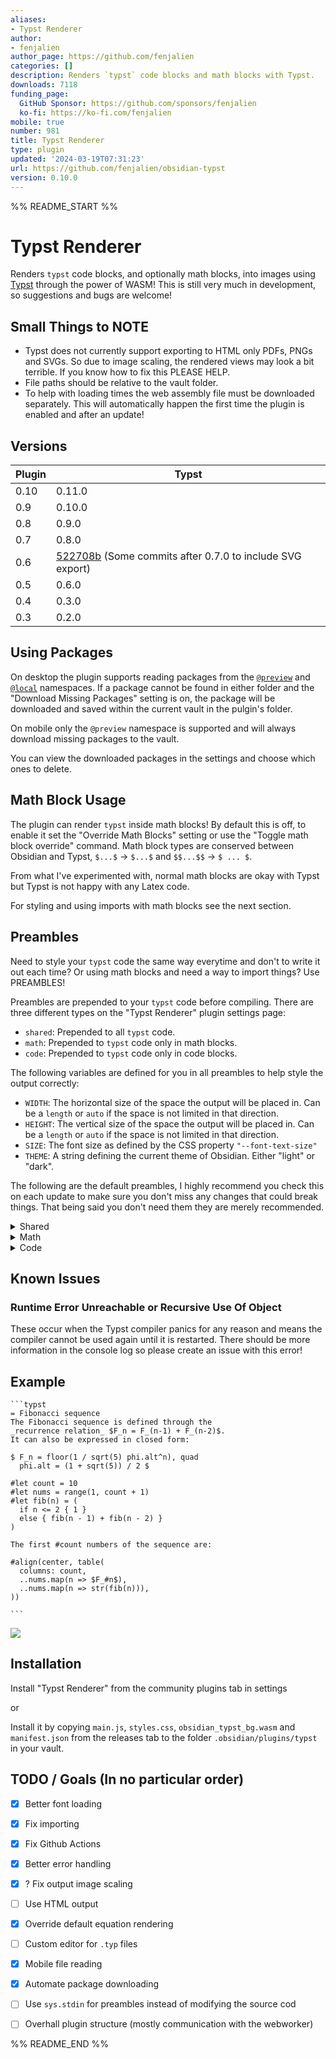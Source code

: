 ```yaml
---
aliases:
- Typst Renderer
author:
- fenjalien
author_page: https://github.com/fenjalien
categories: []
description: Renders `typst` code blocks and math blocks with Typst.
downloads: 7118
funding_page:
  GitHub Sponsor: https://github.com/sponsors/fenjalien
  ko-fi: https://ko-fi.com/fenjalien
mobile: true
number: 981
title: Typst Renderer
type: plugin
updated: '2024-03-19T07:31:23'
url: https://github.com/fenjalien/obsidian-typst
version: 0.10.0
---
```


%% README_START %%

# Typst Renderer

Renders `typst` code blocks, and optionally math blocks, into images using [Typst](https://github.com/typst/typst) through the power of WASM! This is still very much in development, so suggestions and bugs are welcome!

## Small Things to NOTE
- Typst does not currently support exporting to HTML only PDFs, PNGs and SVGs. So due to image scaling, the rendered views may look a bit terrible. If you know how to fix this PLEASE HELP.
- File paths should be relative to the vault folder.
- To help with loading times the web assembly file must be downloaded separately. This will automatically happen the first time the plugin is enabled and after an update!

## Versions

| Plugin | Typst |
|-|-|
| 0.10 | 0.11.0 |
| 0.9 | 0.10.0 |
| 0.8 | 0.9.0 |
| 0.7 | 0.8.0 |
| 0.6 | [522708b](https://github.com/typst/typst/commit/522708b9df0b9b2f8265938aa1f0aeda8e6e6c1f) (Some commits after 0.7.0 to include SVG export) |
| 0.5 | 0.6.0 |
| 0.4 | 0.3.0 |
| 0.3 | 0.2.0 |

## Using Packages
On desktop the plugin supports reading packages from the [`@preview`](https://github.com/typst/packages#downloads) and [`@local`](https://github.com/typst/packages#local-packages) namespaces. If a package cannot be found in either folder and the "Download Missing Packages" setting is on, the package will be downloaded and saved within the current vault in the pulgin's folder. 

On mobile only the `@preview` namespace is supported and will always download missing packages to the vault.

You can view the downloaded packages in the settings and choose which ones to delete.

## Math Block Usage
The plugin can render `typst` inside math blocks! By default this is off, to enable it set the "Override Math Blocks" setting or use the "Toggle math block override" command. Math block types are conserved between Obsidian and Typst, `$...$` -> `$...$` and `$$...$$` -> `$ ... $`.

From what I've experimented with, normal math blocks are okay with Typst but Typst is not happy with any Latex code.

For styling and using imports with math blocks see the next section.

## Preambles

Need to style your `typst` code the same way everytime and don't to write it out each time? Or using math blocks and need a way to import things? Use PREAMBLES!

Preambles are prepended to your `typst` code before compiling. There are three different types on the "Typst Renderer" plugin settings page:
- `shared`: Prepended to all `typst` code.
- `math`: Prepended to `typst` code only in math blocks.
- `code`: Prepended to `typst` code only in code blocks.

The following variables are defined for you in all preambles to help style the output correctly:
- `WIDTH`: The horizontal size of the space the output will be placed in. Can be a `length` or `auto` if the space is not limited in that direction.
- `HEIGHT`: The vertical size of the space the output will be placed in. Can be a `length` or `auto` if the space is not limited in that direction.
- `SIZE`: The font size as defined by the CSS property `"--font-text-size"`
- `THEME`: A string defining the current theme of Obsidian. Either "light" or "dark".

The following are the default preambles, I highly recommend you check this on each update to make sure you don't miss any changes that could break things. That being said you don't need them they are merely recommended.
<details>
<summary>Shared</summary>

```
#set text(fill: white, size: SIZE)
#set page(width: WIDTH, height: HEIGHT)
```
</details>
<details>
<summary>Math</summary>

```
#set page(margin: 0pt)
#set align(horizon)
```
</details>
<details>
<summary>Code</summary>

```
#set page(margin: (y: 1em, x: 0pt))
```
</details>

## Known Issues
### Runtime Error Unreachable or Recursive Use Of Object
These occur when the Typst compiler panics for any reason and means the compiler cannot be used again until it is restarted. There should be more information in the console log so please create an issue with this error!

## Example

```
```typst
= Fibonacci sequence
The Fibonacci sequence is defined through the
_recurrence relation_ $F_n = F_(n-1) + F_(n-2)$.
It can also be expressed in closed form:

$ F_n = floor(1 / sqrt(5) phi.alt^n), quad
  phi.alt = (1 + sqrt(5)) / 2 $

#let count = 10
#let nums = range(1, count + 1)
#let fib(n) = (
  if n <= 2 { 1 }
  else { fib(n - 1) + fib(n - 2) }
)

The first #count numbers of the sequence are:

#align(center, table(
  columns: count,
  ..nums.map(n => $F_#n$),
  ..nums.map(n => str(fib(n))),
))

```​
```

<img src="https://raw.githubusercontent.com/fenjalien/obsidian-typst/HEAD/assets/example.png">

## Installation
Install "Typst Renderer" from the community plugins tab in settings

or 

Install it by copying `main.js`, `styles.css`, `obsidian_typst_bg.wasm` and `manifest.json` from the releases tab to the folder `.obsidian/plugins/typst` in your vault.

## TODO / Goals (In no particular order)
- [x] Better font loading
- [x] Fix importing
- [x] Fix Github Actions
- [x] Better error handling
- [x] ? Fix output image scaling
- [ ] Use HTML output
- [x] Override default equation rendering
- [ ] Custom editor for `.typ` files
- [x] Mobile file reading
- [x] Automate package downloading
- [ ] Use `sys.stdin` for preambles instead of modifying the source cod
- [ ] Overhall plugin structure (mostly communication with the webworker)


%% README_END %%